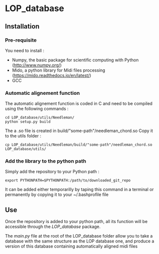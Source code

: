 # LOP_database

## Installation

### Pre-requisite
You need to install :
- Numpy, the basic package for scientific computing with Python (http://www.numpy.org/)
- Mido, a python library for Midi files processing (https://mido.readthedocs.io/en/latest/)
- GCC

### Automatic alignement function
The automatic alignement function is coded in C and need to be compiled using the following commands :

    cd LOP_database/utils/Needleman/
    python setup.py build

The a .so file is created in build/"some-path"/needleman_chord.so
Copy it to the utils folder :

    cp LOP_database/utils/Needleman/build/"some-path"/needleman_chord.so LOP_database/utils/



### Add the library to the python path
Simply add the repository to your Python path :
    
    export PYTHONPATH=$PYTHONPATH:/path/to/downloaded_git_repo

It can be added either temporarilly by taping this command in a terminal or permanently by copying it to your ~/.bashprofile file

## Use
Once the repository is added to your python path, all its function will be accessible through the *LOP_database* package.

The *main.py* file at the root of the LOP_database folder allow you to take a database with the same structure as the LOP database one, and produce a version of this database containing automatically aligned midi files
